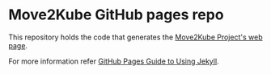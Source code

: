 # Move2Kube GitHub pages repo

This repository holds the code that generates the [Move2Kube Project's web page](https://konveyor.github.io/move2kube/).

For more information refer [GitHub Pages Guide to Using Jekyll](https://help.github.com/en/github/working-with-github-pages/setting-up-a-github-pages-site-with-jekyll).
